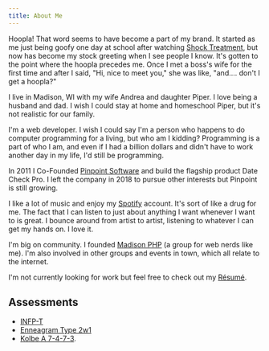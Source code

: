 ```yaml
---
title: About Me
---
```


Hoopla! That word seems to have become a part of my brand. It started as me just being goofy one day at school after watching [Shock Treatment](http://www.amazon.com/dp/B000G6BLGK/), but now has become my stock greeting when I see people I know. It's gotten to the point where the hoopla precedes me. Once I met a boss's wife for the first time and after I said, "Hi, nice to meet you," she was like, "and.... don't I get a hoopla?"

I live in Madison, WI with my wife Andrea and daughter Piper. I love being a husband and dad. I wish I could stay at home and homeschool Piper, but it's not realistic for our family.

I'm a web developer. I wish I could say I'm a person who happens to do computer programming for a living, but who am I kidding? Programming is a part of who I am, and even if I had a billion dollars and didn't have to work another day in my life, I'd still be programming.

In 2011 I Co-Founded [Pinpoint Software](https://pinpointsoftware.com/) and build the flagship product Date Check Pro. I left the company in 2018 to pursue other interests but Pinpoint is still growing.

I like a lot of music and enjoy my [Spotify](https://open.spotify.com/user/1285501863) account. It's sort of like a drug for me. The fact that I can listen to just about anything I want whenever I want to is great. I bounce around from artist to artist, listening to whatever I can get my hands on. I love it.

I'm big on community. I founded [Madison PHP](http://www.madisonphp.com/) (a group for web nerds like me). I'm also involved in other groups and events in town, which all relate to the internet.

I'm not currently looking for work but feel free to check out my [Résumé](/resume/).

## Assessments

*  [INFP-T](https://www.16personalities.com/infp-personality)
*  [Enneagram Type 2w1](https://www.crystalknows.com/enneagram/type-2-wing-1)
*  [Kolbe A 7-4-7-3](https://secure.kolbe.com/k2/show_viewReports/sharedGuid_042C9DC0-CDF5-E811-90EC-000C29CEDCB0).
